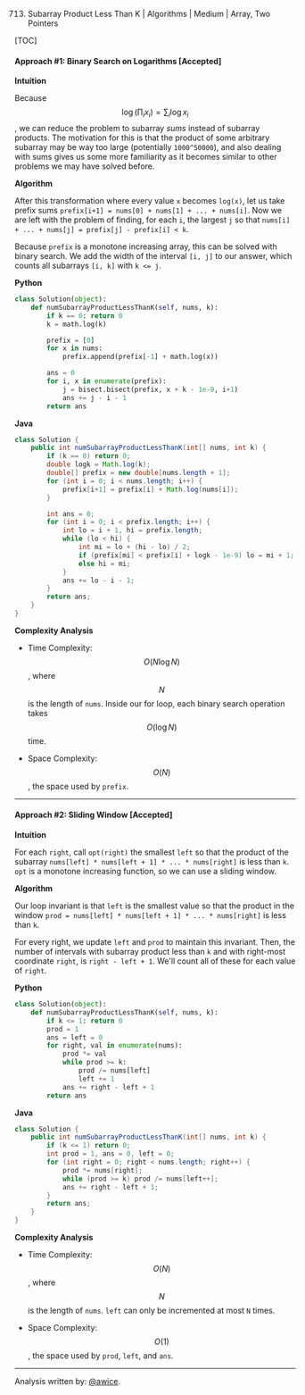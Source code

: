 713. Subarray Product Less Than K | Algorithms | Medium | Array, Two Pointers

[TOC]


#### Approach #1: Binary Search on Logarithms [Accepted]

**Intuition**

Because $$\log(\prod_i x_i) = \sum_i \log x_i$$, we can reduce the problem to subarray *sums* instead of subarray products.  The motivation for this is that the product of some arbitrary subarray may be way too large (potentially `1000^50000`), and also dealing with sums gives us some more familiarity as it becomes similar to other problems we may have solved before.

**Algorithm**

After this transformation where every value `x` becomes `log(x)`, let us take prefix sums `prefix[i+1] = nums[0] + nums[1] + ... + nums[i]`.  Now we are left with the problem of finding, for each `i`, the largest `j` so that `nums[i] + ... + nums[j] = prefix[j] - prefix[i] < k`.

Because `prefix` is a monotone increasing array, this can be solved with binary search.  We add the width of the interval `[i, j]` to our answer, which counts all subarrays `[i, k]` with `k <= j`.

**Python**
```python
class Solution(object):
    def numSubarrayProductLessThanK(self, nums, k):
        if k == 0: return 0
        k = math.log(k)

        prefix = [0]
        for x in nums:
            prefix.append(prefix[-1] + math.log(x))

        ans = 0
        for i, x in enumerate(prefix):
            j = bisect.bisect(prefix, x + k - 1e-9, i+1)
            ans += j - i - 1
        return ans
```

**Java**
```java
class Solution {
    public int numSubarrayProductLessThanK(int[] nums, int k) {
        if (k == 0) return 0;
        double logk = Math.log(k);
        double[] prefix = new double[nums.length + 1];
        for (int i = 0; i < nums.length; i++) {
            prefix[i+1] = prefix[i] + Math.log(nums[i]);
        }

        int ans = 0;
        for (int i = 0; i < prefix.length; i++) {
            int lo = i + 1, hi = prefix.length;
            while (lo < hi) {
                int mi = lo + (hi - lo) / 2;
                if (prefix[mi] < prefix[i] + logk - 1e-9) lo = mi + 1;
                else hi = mi;
            }
            ans += lo - i - 1;
        }
        return ans;
    }
}
```

**Complexity Analysis**

* Time Complexity: $$O(N\log N)$$, where $$N$$ is the length of `nums`.  Inside our for loop, each binary search operation takes $$O(\log N)$$ time.

* Space Complexity: $$O(N)$$, the space used by `prefix`.

---
#### Approach #2: Sliding Window [Accepted]

**Intuition**

For each `right`, call `opt(right)` the smallest `left` so that the product of the subarray `nums[left] * nums[left + 1] * ... * nums[right]` is less than `k`.  `opt` is a monotone increasing function, so we can use a sliding window.

**Algorithm**

Our loop invariant is that `left` is the smallest value so that the product in the window `prod = nums[left] * nums[left + 1] * ... * nums[right]` is less than `k`.

For every right, we update `left` and `prod` to maintain this invariant.  Then, the number of intervals with subarray product less than `k` and with right-most coordinate `right`, is `right - left + 1`.  We'll count all of these for each value of `right`.

**Python**
```python
class Solution(object):
    def numSubarrayProductLessThanK(self, nums, k):
        if k <= 1: return 0
        prod = 1
        ans = left = 0
        for right, val in enumerate(nums):
            prod *= val
            while prod >= k:
                prod /= nums[left]
                left += 1
            ans += right - left + 1
        return ans
```

**Java**
```java
class Solution {
    public int numSubarrayProductLessThanK(int[] nums, int k) {
        if (k <= 1) return 0;
        int prod = 1, ans = 0, left = 0;
        for (int right = 0; right < nums.length; right++) {
            prod *= nums[right];
            while (prod >= k) prod /= nums[left++];
            ans += right - left + 1;
        }
        return ans;
    }
}
```

**Complexity Analysis**

* Time Complexity: $$O(N)$$, where $$N$$ is the length of `nums`.  `left` can only be incremented at most `N` times.

* Space Complexity: $$O(1)$$, the space used by `prod`, `left`, and `ans`.

---

Analysis written by: [@awice](https://leetcode.com/awice).
